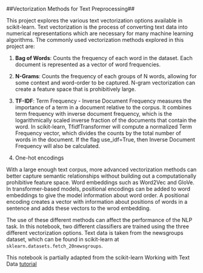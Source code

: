 ##Vectorization Methods for Text Preprocessing##

This project explores the various text vectorization options available in scikit-learn. Text vectorization is the process of converting text data into numerical representations which are necessary for many machine learning algorithms. The commonly used vectorization methods explored in this project are:

1. **Bag of Words**: Counts the frequency of each word in the dataset. Each document is represented as a vector of word frequencies.

2. **N-Grams**: Counts the frequency of each groups of N words, allowing for some context and word-order to be captured. N-gram vectorization can create a feature space that is prohibitively large.

3. **TF-IDF**: Term Frequency - Inverse Document Frequency measures the importance of a term in a document relative to the corpus. It combines term frequency with inverse document frequency, which is the logarithmically scaled inverse fraction of the documents that contain the word. In scikit-learn, TfidfTransformer will compute a normalized Term Frequency vector, which divides the counts by the total number of words in the document. If the flag use_idf=True, then Inverse Document Frequency will also be calculated.

4. One-hot encodings

With a large enough text corpus, more advanced vectorization methods can better capture semantic relationships without building out a computationally prohibitive feature space. Word embeddings such as Word2Vec and GloVe. In transformer-based models, positional encodings can be added to word embeddings to give the model information about word order. A positional encoding creates a vector with information about positions of words in a sentence and adds these vectors to the wrod embedding.

The use of these different methods can affect the performance of the NLP task. In this notebook, two different classifiers are trained using the three different vectorization options. Text data is taken from the newsgroups dataset, which can be found in scikit-learn at `sklearn.datasets.fetch_20newsgroups`.

This notebook is partially adapted from the scikit-learn Working with Text Data [tutorial](scikit-learn.org/stable/tutorial/text-analytics/working-with-text-data.html)

